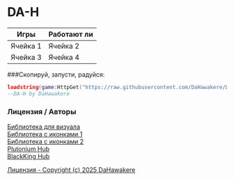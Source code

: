 # DA-H

| Игры        | Работают ли |
| ----------- | ----------- |
| Ячейка 1    | Ячейка 2    |
| Ячейка 3    | Ячейка 4    |

###Скопируй, запусти, радуйся:
```lua
loadstring(game:HttpGet("https://raw.githubusercontent.com/DaHawakere/DaScript/main/Experiences/loader.lua"))()
--DA-H by DaHawakere
```


### Лицензия / Авторы

[Библиотека для визуала](https://github.com/ActualMasterOogway)<br> 
[Библиотека с иконками 1](https://lucide.dev/icons/)<br> 
[Библиотека с иконками 2](https://phosphoricons.com/)<br> 
[Plutonium Hub](https://github.com/PawsThePaw)<br> 
[BlackKing Hub](https://github.com/KINGHUB01) 

[Лицензия - Copyright (c) 2025 DaHawakere](./LICENSE.txt)
